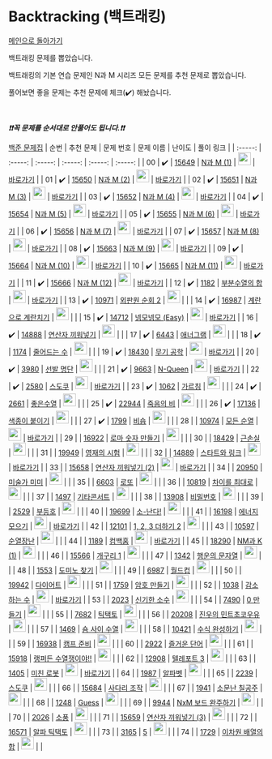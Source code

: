# Backtracking (백트래킹)

[메인으로 돌아가기](https://github.com/tony9402/baekjoon)

백트래킹 문제를 뽑았습니다.

백트래킹의 기본 연습 문제인 N과 M 시리즈 모든 문제를 추천 문제로 뽑았습니다.

풀어보면 좋을 문제는 추천 문제에 체크(:heavy_check_mark:) 해놨습니다.

<br>

***❗️❗️꼭 문제를 순서대로 안풀어도 됩니다.❗️❗️***

[백준 문제집](https://www.acmicpc.net/workbook/view/7135)
|          순번          |        추천 문제         |        문제 번호         |        문제 이름         |         난이도          |        풀이 링크         |
| :-----: | :-----: | :-----: | :-----: | :-----: | :-----: |
| 00 |  :heavy_check_mark:  | <a href="https://www.acmicpc.net/problem/15649" target="_blank">15649</a> | <a href="https://www.acmicpc.net/problem/15649" target="_blank">N과 M (1)</a> | <img height="25px" width="25px" src="https://static.solved.ac/tier_small/8.svg"/> | <a href="./../solution/backtracking/15649">바로가기</a> |
| 01 |  :heavy_check_mark:  | <a href="https://www.acmicpc.net/problem/15650" target="_blank">15650</a> | <a href="https://www.acmicpc.net/problem/15650" target="_blank">N과 M (2)</a> | <img height="25px" width="25px" src="https://static.solved.ac/tier_small/8.svg"/> | <a href="./../solution/backtracking/15650">바로가기</a> |
| 02 |  :heavy_check_mark:  | <a href="https://www.acmicpc.net/problem/15651" target="_blank">15651</a> | <a href="https://www.acmicpc.net/problem/15651" target="_blank">N과 M (3)</a> | <img height="25px" width="25px" src="https://static.solved.ac/tier_small/8.svg"/> | <a href="./../solution/backtracking/15651">바로가기</a> |
| 03 |  :heavy_check_mark:  | <a href="https://www.acmicpc.net/problem/15652" target="_blank">15652</a> | <a href="https://www.acmicpc.net/problem/15652" target="_blank">N과 M (4)</a> | <img height="25px" width="25px" src="https://static.solved.ac/tier_small/8.svg"/> | <a href="./../solution/backtracking/15652">바로가기</a> |
| 04 |  :heavy_check_mark:  | <a href="https://www.acmicpc.net/problem/15654" target="_blank">15654</a> | <a href="https://www.acmicpc.net/problem/15654" target="_blank">N과 M (5)</a> | <img height="25px" width="25px" src="https://static.solved.ac/tier_small/8.svg"/> | <a href="./../solution/backtracking/15654">바로가기</a> |
| 05 |  :heavy_check_mark:  | <a href="https://www.acmicpc.net/problem/15655" target="_blank">15655</a> | <a href="https://www.acmicpc.net/problem/15655" target="_blank">N과 M (6)</a> | <img height="25px" width="25px" src="https://static.solved.ac/tier_small/8.svg"/> | <a href="./../solution/backtracking/15655">바로가기</a> |
| 06 |  :heavy_check_mark:  | <a href="https://www.acmicpc.net/problem/15656" target="_blank">15656</a> | <a href="https://www.acmicpc.net/problem/15656" target="_blank">N과 M (7)</a> | <img height="25px" width="25px" src="https://static.solved.ac/tier_small/8.svg"/> | <a href="./../solution/backtracking/15656">바로가기</a> |
| 07 |  :heavy_check_mark:  | <a href="https://www.acmicpc.net/problem/15657" target="_blank">15657</a> | <a href="https://www.acmicpc.net/problem/15657" target="_blank">N과 M (8)</a> | <img height="25px" width="25px" src="https://static.solved.ac/tier_small/8.svg"/> | <a href="./../solution/backtracking/15657">바로가기</a> |
| 08 |  :heavy_check_mark:  | <a href="https://www.acmicpc.net/problem/15663" target="_blank">15663</a> | <a href="https://www.acmicpc.net/problem/15663" target="_blank">N과 M (9)</a> | <img height="25px" width="25px" src="https://static.solved.ac/tier_small/9.svg"/> | <a href="./../solution/backtracking/15663">바로가기</a> |
| 09 |  :heavy_check_mark:  | <a href="https://www.acmicpc.net/problem/15664" target="_blank">15664</a> | <a href="https://www.acmicpc.net/problem/15664" target="_blank">N과 M (10)</a> | <img height="25px" width="25px" src="https://static.solved.ac/tier_small/9.svg"/> | <a href="./../solution/backtracking/15664">바로가기</a> |
| 10 |  :heavy_check_mark:  | <a href="https://www.acmicpc.net/problem/15665" target="_blank">15665</a> | <a href="https://www.acmicpc.net/problem/15665" target="_blank">N과 M (11)</a> | <img height="25px" width="25px" src="https://static.solved.ac/tier_small/9.svg"/> | <a href="./../solution/backtracking/15665">바로가기</a> |
| 11 |  :heavy_check_mark:  | <a href="https://www.acmicpc.net/problem/15666" target="_blank">15666</a> | <a href="https://www.acmicpc.net/problem/15666" target="_blank">N과 M (12)</a> | <img height="25px" width="25px" src="https://static.solved.ac/tier_small/9.svg"/> | <a href="./../solution/backtracking/15666">바로가기</a> |
| 12 |  :heavy_check_mark:  | <a href="https://www.acmicpc.net/problem/1182" target="_blank">1182</a> | <a href="https://www.acmicpc.net/problem/1182" target="_blank">부분수열의 합</a> | <img height="25px" width="25px" src="https://static.solved.ac/tier_small/9.svg"/> | <a href="./../solution/backtracking/1182">바로가기</a> |
| 13 |  :heavy_check_mark:  | <a href="https://www.acmicpc.net/problem/10971" target="_blank">10971</a> | <a href="https://www.acmicpc.net/problem/10971" target="_blank">외판원 순회 2</a> | <img height="25px" width="25px" src="https://static.solved.ac/tier_small/9.svg"/> |                      |
| 14 |  :heavy_check_mark:  | <a href="https://www.acmicpc.net/problem/16987" target="_blank">16987</a> | <a href="https://www.acmicpc.net/problem/16987" target="_blank">계란으로 계란치기</a> | <img height="25px" width="25px" src="https://static.solved.ac/tier_small/10.svg"/> |                      |
| 15 |  :heavy_check_mark:  | <a href="https://www.acmicpc.net/problem/14712" target="_blank">14712</a> | <a href="https://www.acmicpc.net/problem/14712" target="_blank">넴모넴모 (Easy)</a> | <img height="25px" width="25px" src="https://static.solved.ac/tier_small/10.svg"/> | <a href="./../solution/backtracking/14712">바로가기</a> |
| 16 |  :heavy_check_mark:  | <a href="https://www.acmicpc.net/problem/14888" target="_blank">14888</a> | <a href="https://www.acmicpc.net/problem/14888" target="_blank">연산자 끼워넣기</a> | <img height="25px" width="25px" src="https://static.solved.ac/tier_small/10.svg"/> |                      |
| 17 |  :heavy_check_mark:  | <a href="https://www.acmicpc.net/problem/6443" target="_blank">6443</a> | <a href="https://www.acmicpc.net/problem/6443" target="_blank">애너그램</a> | <img height="25px" width="25px" src="https://static.solved.ac/tier_small/10.svg"/> |                      |
| 18 |  :heavy_check_mark:  | <a href="https://www.acmicpc.net/problem/1174" target="_blank">1174</a> | <a href="https://www.acmicpc.net/problem/1174" target="_blank">줄어드는 수</a> | <img height="25px" width="25px" src="https://static.solved.ac/tier_small/11.svg"/> |                      |
| 19 |  :heavy_check_mark:  | <a href="https://www.acmicpc.net/problem/18430" target="_blank">18430</a> | <a href="https://www.acmicpc.net/problem/18430" target="_blank">무기 공학</a> | <img height="25px" width="25px" src="https://static.solved.ac/tier_small/11.svg"/> | <a href="./../solution/backtracking/18430">바로가기</a> |
| 20 |  :heavy_check_mark:  | <a href="https://www.acmicpc.net/problem/3980" target="_blank">3980</a> | <a href="https://www.acmicpc.net/problem/3980" target="_blank">선발 명단</a> | <img height="25px" width="25px" src="https://static.solved.ac/tier_small/11.svg"/> |                      |
| 21 |  :heavy_check_mark:  | <a href="https://www.acmicpc.net/problem/9663" target="_blank">9663</a> | <a href="https://www.acmicpc.net/problem/9663" target="_blank">N-Queen</a> | <img height="25px" width="25px" src="https://static.solved.ac/tier_small/12.svg"/> | <a href="./../solution/backtracking/9663">바로가기</a> |
| 22 |  :heavy_check_mark:  | <a href="https://www.acmicpc.net/problem/2580" target="_blank">2580</a> | <a href="https://www.acmicpc.net/problem/2580" target="_blank">스도쿠</a> | <img height="25px" width="25px" src="https://static.solved.ac/tier_small/12.svg"/> | <a href="./../solution/backtracking/2580">바로가기</a> |
| 23 |  :heavy_check_mark:  | <a href="https://www.acmicpc.net/problem/1062" target="_blank">1062</a> | <a href="https://www.acmicpc.net/problem/1062" target="_blank">가르침</a> | <img height="25px" width="25px" src="https://static.solved.ac/tier_small/12.svg"/> |                      |
| 24 |  :heavy_check_mark:  | <a href="https://www.acmicpc.net/problem/2661" target="_blank">2661</a> | <a href="https://www.acmicpc.net/problem/2661" target="_blank">좋은수열</a> | <img height="25px" width="25px" src="https://static.solved.ac/tier_small/12.svg"/> |                      |
| 25 |  :heavy_check_mark:  | <a href="https://www.acmicpc.net/problem/22944" target="_blank">22944</a> | <a href="https://www.acmicpc.net/problem/22944" target="_blank">죽음의 비</a> | <img height="25px" width="25px" src="https://static.solved.ac/tier_small/12.svg"/> |                      |
| 26 |  :heavy_check_mark:  | <a href="https://www.acmicpc.net/problem/17136" target="_blank">17136</a> | <a href="https://www.acmicpc.net/problem/17136" target="_blank">색종이 붙이기</a> | <img height="25px" width="25px" src="https://static.solved.ac/tier_small/14.svg"/> |                      |
| 27 |  :heavy_check_mark:  | <a href="https://www.acmicpc.net/problem/1799" target="_blank">1799</a> | <a href="https://www.acmicpc.net/problem/1799" target="_blank">비숍</a> | <img height="25px" width="25px" src="https://static.solved.ac/tier_small/15.svg"/> |                      |
| 28 |                      | <a href="https://www.acmicpc.net/problem/10974" target="_blank">10974</a> | <a href="https://www.acmicpc.net/problem/10974" target="_blank">모든 순열</a> | <img height="25px" width="25px" src="https://static.solved.ac/tier_small/8.svg"/> | <a href="./../solution/backtracking/10974">바로가기</a> |
| 29 |                      | <a href="https://www.acmicpc.net/problem/16922" target="_blank">16922</a> | <a href="https://www.acmicpc.net/problem/16922" target="_blank">로마 숫자 만들기</a> | <img height="25px" width="25px" src="https://static.solved.ac/tier_small/8.svg"/> |                      |
| 30 |                      | <a href="https://www.acmicpc.net/problem/18429" target="_blank">18429</a> | <a href="https://www.acmicpc.net/problem/18429" target="_blank">근손실</a> | <img height="25px" width="25px" src="https://static.solved.ac/tier_small/8.svg"/> |                      |
| 31 |                      | <a href="https://www.acmicpc.net/problem/19949" target="_blank">19949</a> | <a href="https://www.acmicpc.net/problem/19949" target="_blank">영재의 시험</a> | <img height="25px" width="25px" src="https://static.solved.ac/tier_small/8.svg"/> |                      |
| 32 |                      | <a href="https://www.acmicpc.net/problem/14889" target="_blank">14889</a> | <a href="https://www.acmicpc.net/problem/14889" target="_blank">스타트와 링크</a> | <img height="25px" width="25px" src="https://static.solved.ac/tier_small/9.svg"/> | <a href="./../solution/backtracking/14889">바로가기</a> |
| 33 |                      | <a href="https://www.acmicpc.net/problem/15658" target="_blank">15658</a> | <a href="https://www.acmicpc.net/problem/15658" target="_blank">연산자 끼워넣기 (2)</a> | <img height="25px" width="25px" src="https://static.solved.ac/tier_small/9.svg"/> | <a href="./../solution/backtracking/15658">바로가기</a> |
| 34 |                      | <a href="https://www.acmicpc.net/problem/20950" target="_blank">20950</a> | <a href="https://www.acmicpc.net/problem/20950" target="_blank">미술가 미미</a> | <img height="25px" width="25px" src="https://static.solved.ac/tier_small/9.svg"/> |                      |
| 35 |                      | <a href="https://www.acmicpc.net/problem/6603" target="_blank">6603</a> | <a href="https://www.acmicpc.net/problem/6603" target="_blank">로또</a> | <img height="25px" width="25px" src="https://static.solved.ac/tier_small/9.svg"/> |                      |
| 36 |                      | <a href="https://www.acmicpc.net/problem/10819" target="_blank">10819</a> | <a href="https://www.acmicpc.net/problem/10819" target="_blank">차이를 최대로</a> | <img height="25px" width="25px" src="https://static.solved.ac/tier_small/9.svg"/> |                      |
| 37 |                      | <a href="https://www.acmicpc.net/problem/1497" target="_blank">1497</a> | <a href="https://www.acmicpc.net/problem/1497" target="_blank">기타콘서트</a> | <img height="25px" width="25px" src="https://static.solved.ac/tier_small/9.svg"/> |                      |
| 38 |                      | <a href="https://www.acmicpc.net/problem/13908" target="_blank">13908</a> | <a href="https://www.acmicpc.net/problem/13908" target="_blank">비밀번호</a> | <img height="25px" width="25px" src="https://static.solved.ac/tier_small/9.svg"/> |                      |
| 39 |                      | <a href="https://www.acmicpc.net/problem/2529" target="_blank">2529</a> | <a href="https://www.acmicpc.net/problem/2529" target="_blank">부등호</a> | <img height="25px" width="25px" src="https://static.solved.ac/tier_small/10.svg"/> |                      |
| 40 |                      | <a href="https://www.acmicpc.net/problem/19699" target="_blank">19699</a> | <a href="https://www.acmicpc.net/problem/19699" target="_blank">소-난다!</a> | <img height="25px" width="25px" src="https://static.solved.ac/tier_small/10.svg"/> |                      |
| 41 |                      | <a href="https://www.acmicpc.net/problem/16198" target="_blank">16198</a> | <a href="https://www.acmicpc.net/problem/16198" target="_blank">에너지 모으기</a> | <img height="25px" width="25px" src="https://static.solved.ac/tier_small/10.svg"/> | <a href="./../solution/backtracking/16198">바로가기</a> |
| 42 |                      | <a href="https://www.acmicpc.net/problem/12101" target="_blank">12101</a> | <a href="https://www.acmicpc.net/problem/12101" target="_blank">1, 2, 3 더하기 2</a> | <img height="25px" width="25px" src="https://static.solved.ac/tier_small/10.svg"/> |                      |
| 43 |                      | <a href="https://www.acmicpc.net/problem/10597" target="_blank">10597</a> | <a href="https://www.acmicpc.net/problem/10597" target="_blank">순열장난</a> | <img height="25px" width="25px" src="https://static.solved.ac/tier_small/10.svg"/> |                      |
| 44 |                      | <a href="https://www.acmicpc.net/problem/1189" target="_blank">1189</a> | <a href="https://www.acmicpc.net/problem/1189" target="_blank">컴백홈</a> | <img height="25px" width="25px" src="https://static.solved.ac/tier_small/10.svg"/> | <a href="./../solution/backtracking/1189">바로가기</a> |
| 45 |                      | <a href="https://www.acmicpc.net/problem/18290" target="_blank">18290</a> | <a href="https://www.acmicpc.net/problem/18290" target="_blank">NM과 K (1)</a> | <img height="25px" width="25px" src="https://static.solved.ac/tier_small/10.svg"/> |                      |
| 46 |                      | <a href="https://www.acmicpc.net/problem/15566" target="_blank">15566</a> | <a href="https://www.acmicpc.net/problem/15566" target="_blank">개구리 1</a> | <img height="25px" width="25px" src="https://static.solved.ac/tier_small/10.svg"/> |                      |
| 47 |                      | <a href="https://www.acmicpc.net/problem/1342" target="_blank">1342</a> | <a href="https://www.acmicpc.net/problem/1342" target="_blank">행운의 문자열</a> | <img height="25px" width="25px" src="https://static.solved.ac/tier_small/10.svg"/> |                      |
| 48 |                      | <a href="https://www.acmicpc.net/problem/1553" target="_blank">1553</a> | <a href="https://www.acmicpc.net/problem/1553" target="_blank">도미노 찾기</a> | <img height="25px" width="25px" src="https://static.solved.ac/tier_small/11.svg"/> |                      |
| 49 |                      | <a href="https://www.acmicpc.net/problem/6987" target="_blank">6987</a> | <a href="https://www.acmicpc.net/problem/6987" target="_blank">월드컵</a> | <img height="25px" width="25px" src="https://static.solved.ac/tier_small/11.svg"/> |                      |
| 50 |                      | <a href="https://www.acmicpc.net/problem/19942" target="_blank">19942</a> | <a href="https://www.acmicpc.net/problem/19942" target="_blank">다이어트</a> | <img height="25px" width="25px" src="https://static.solved.ac/tier_small/11.svg"/> |                      |
| 51 |                      | <a href="https://www.acmicpc.net/problem/1759" target="_blank">1759</a> | <a href="https://www.acmicpc.net/problem/1759" target="_blank">암호 만들기</a> | <img height="25px" width="25px" src="https://static.solved.ac/tier_small/11.svg"/> |                      |
| 52 |                      | <a href="https://www.acmicpc.net/problem/1038" target="_blank">1038</a> | <a href="https://www.acmicpc.net/problem/1038" target="_blank">감소하는 수</a> | <img height="25px" width="25px" src="https://static.solved.ac/tier_small/11.svg"/> | <a href="./../solution/backtracking/1038">바로가기</a> |
| 53 |                      | <a href="https://www.acmicpc.net/problem/2023" target="_blank">2023</a> | <a href="https://www.acmicpc.net/problem/2023" target="_blank">신기한 소수</a> | <img height="25px" width="25px" src="https://static.solved.ac/tier_small/11.svg"/> |                      |
| 54 |                      | <a href="https://www.acmicpc.net/problem/7490" target="_blank">7490</a> | <a href="https://www.acmicpc.net/problem/7490" target="_blank">0 만들기</a> | <img height="25px" width="25px" src="https://static.solved.ac/tier_small/11.svg"/> |                      |
| 55 |                      | <a href="https://www.acmicpc.net/problem/7682" target="_blank">7682</a> | <a href="https://www.acmicpc.net/problem/7682" target="_blank">틱택토</a> | <img height="25px" width="25px" src="https://static.solved.ac/tier_small/11.svg"/> |                      |
| 56 |                      | <a href="https://www.acmicpc.net/problem/20208" target="_blank">20208</a> | <a href="https://www.acmicpc.net/problem/20208" target="_blank">진우의 민트초코우유</a> | <img height="25px" width="25px" src="https://static.solved.ac/tier_small/11.svg"/> |                      |
| 57 |                      | <a href="https://www.acmicpc.net/problem/1469" target="_blank">1469</a> | <a href="https://www.acmicpc.net/problem/1469" target="_blank">숌 사이 수열</a> | <img height="25px" width="25px" src="https://static.solved.ac/tier_small/11.svg"/> |                      |
| 58 |                      | <a href="https://www.acmicpc.net/problem/10421" target="_blank">10421</a> | <a href="https://www.acmicpc.net/problem/10421" target="_blank">수식 완성하기</a> | <img height="25px" width="25px" src="https://static.solved.ac/tier_small/11.svg"/> |                      |
| 59 |                      | <a href="https://www.acmicpc.net/problem/16938" target="_blank">16938</a> | <a href="https://www.acmicpc.net/problem/16938" target="_blank">캠프 준비</a> | <img height="25px" width="25px" src="https://static.solved.ac/tier_small/11.svg"/> |                      |
| 60 |                      | <a href="https://www.acmicpc.net/problem/2922" target="_blank">2922</a> | <a href="https://www.acmicpc.net/problem/2922" target="_blank">즐거운 단어</a> | <img height="25px" width="25px" src="https://static.solved.ac/tier_small/11.svg"/> |                      |
| 61 |                      | <a href="https://www.acmicpc.net/problem/15918" target="_blank">15918</a> | <a href="https://www.acmicpc.net/problem/15918" target="_blank">랭퍼든 수열쟁이야!!</a> | <img height="25px" width="25px" src="https://static.solved.ac/tier_small/11.svg"/> |                      |
| 62 |                      | <a href="https://www.acmicpc.net/problem/12908" target="_blank">12908</a> | <a href="https://www.acmicpc.net/problem/12908" target="_blank">텔레포트 3</a> | <img height="25px" width="25px" src="https://static.solved.ac/tier_small/11.svg"/> |                      |
| 63 |                      | <a href="https://www.acmicpc.net/problem/1405" target="_blank">1405</a> | <a href="https://www.acmicpc.net/problem/1405" target="_blank">미친 로봇</a> | <img height="25px" width="25px" src="https://static.solved.ac/tier_small/12.svg"/> | <a href="./../solution/backtracking/1405">바로가기</a> |
| 64 |                      | <a href="https://www.acmicpc.net/problem/1987" target="_blank">1987</a> | <a href="https://www.acmicpc.net/problem/1987" target="_blank">알파벳</a> | <img height="25px" width="25px" src="https://static.solved.ac/tier_small/12.svg"/> |                      |
| 65 |                      | <a href="https://www.acmicpc.net/problem/2239" target="_blank">2239</a> | <a href="https://www.acmicpc.net/problem/2239" target="_blank">스도쿠</a> | <img height="25px" width="25px" src="https://static.solved.ac/tier_small/12.svg"/> |                      |
| 66 |                      | <a href="https://www.acmicpc.net/problem/15684" target="_blank">15684</a> | <a href="https://www.acmicpc.net/problem/15684" target="_blank">사다리 조작</a> | <img height="25px" width="25px" src="https://static.solved.ac/tier_small/13.svg"/> |                      |
| 67 |                      | <a href="https://www.acmicpc.net/problem/1941" target="_blank">1941</a> | <a href="https://www.acmicpc.net/problem/1941" target="_blank">소문난 칠공주</a> | <img height="25px" width="25px" src="https://static.solved.ac/tier_small/13.svg"/> |                      |
| 68 |                      | <a href="https://www.acmicpc.net/problem/1248" target="_blank">1248</a> | <a href="https://www.acmicpc.net/problem/1248" target="_blank">Guess</a> | <img height="25px" width="25px" src="https://static.solved.ac/tier_small/13.svg"/> |                      |
| 69 |                      | <a href="https://www.acmicpc.net/problem/9944" target="_blank">9944</a> | <a href="https://www.acmicpc.net/problem/9944" target="_blank">NxM 보드 완주하기</a> | <img height="25px" width="25px" src="https://static.solved.ac/tier_small/13.svg"/> |                      |
| 70 |                      | <a href="https://www.acmicpc.net/problem/2026" target="_blank">2026</a> | <a href="https://www.acmicpc.net/problem/2026" target="_blank">소풍</a> | <img height="25px" width="25px" src="https://static.solved.ac/tier_small/13.svg"/> |                      |
| 71 |                      | <a href="https://www.acmicpc.net/problem/15659" target="_blank">15659</a> | <a href="https://www.acmicpc.net/problem/15659" target="_blank">연산자 끼워넣기 (3)</a> | <img height="25px" width="25px" src="https://static.solved.ac/tier_small/13.svg"/> |                      |
| 72 |                      | <a href="https://www.acmicpc.net/problem/16571" target="_blank">16571</a> | <a href="https://www.acmicpc.net/problem/16571" target="_blank">알파 틱택토</a> | <img height="25px" width="25px" src="https://static.solved.ac/tier_small/13.svg"/> |                      |
| 73 |                      | <a href="https://www.acmicpc.net/problem/3165" target="_blank">3165</a> | <a href="https://www.acmicpc.net/problem/3165" target="_blank">5</a> | <img height="25px" width="25px" src="https://static.solved.ac/tier_small/13.svg"/> |                      |
| 74 |                      | <a href="https://www.acmicpc.net/problem/1729" target="_blank">1729</a> | <a href="https://www.acmicpc.net/problem/1729" target="_blank">이차원 배열의 합</a> | <img height="25px" width="25px" src="https://static.solved.ac/tier_small/15.svg"/> |                      |
